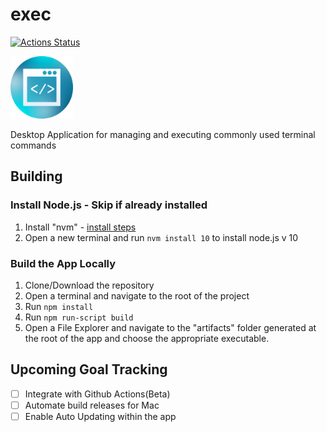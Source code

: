 # exec

[![Actions Status](https://github.com/pwbrown/exec/workflows/Build%20For%20Production/badge.svg)](https://github.com/pwbrown/exec/actions)

<img src="./resources/icon.png" width=100 height=100>

Desktop Application for managing and executing commonly used terminal commands

## Building

### Install Node.js - Skip if already installed
1. Install "nvm" - [install steps](https://github.com/nvm-sh/nvm#installation-and-update)
2. Open a new terminal and run `nvm install 10` to install node.js v 10

### Build the App Locally
1. Clone/Download the repository
2. Open a terminal and navigate to the root of the project
3. Run `npm install`
4. Run `npm run-script build`
5. Open a File Explorer and navigate to the "artifacts" folder generated at the root of the app and choose the appropriate executable.

## Upcoming Goal Tracking
- [ ] Integrate with Github Actions(Beta)
- [ ] Automate build releases for Mac
- [ ] Enable Auto Updating within the app